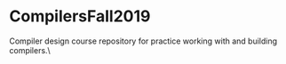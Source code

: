 # CompilersFall2019
Compiler design course repository for practice working with and building compilers.\

